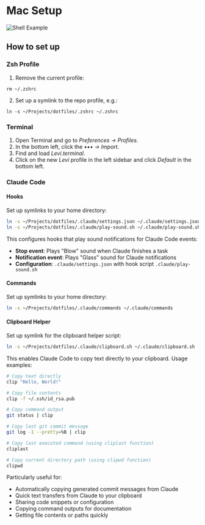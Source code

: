 # Mac Setup

![Shell Example](https://cloud.githubusercontent.com/assets/1259364/23415643/b7dd8ac4-fd94-11e6-85ab-94fd7aa908bd.png)


## How to set up

### Zsh Profile

1. Remove the current profile:

`rm ~/.zshrc`

2. Set up a symlink to the repo profile, e.g.:

`ln -s ~/Projects/dotfiles/.zshrc ~/.zshrc`


### Terminal

1. Open Terminal and go to *Preferences -> Profiles*.
2. In the bottom left, click the *••• -> Import*.
3. Find and load *Levi.terminal*.
4. Click on the new *Levi* profile in the left sidebar and click *Default* in the bottom left.


### Claude Code

#### Hooks

Set up symlinks to your home directory:

```bash
ln -s ~/Projects/dotfiles/.claude/settings.json ~/.claude/settings.json
ln -s ~/Projects/dotfiles/.claude/play-sound.sh ~/.claude/play-sound.sh
```

This configures hooks that play sound notifications for Claude Code events:

- **Stop event**: Plays "Blow" sound when Claude finishes a task
- **Notification event**: Plays "Glass" sound for Claude notifications  
- **Configuration**: `.claude/settings.json` with hook script `.claude/play-sound.sh`


#### Commands

Set up symlinks to your home directory:

```bash
ln -s ~/Projects/dotfiles/.claude/commands ~/.claude/commands
```


#### Clipboard Helper

Set up symlink for the clipboard helper script:

```bash
ln -s ~/Projects/dotfiles/.claude/clipboard.sh ~/.claude/clipboard.sh
```

This enables Claude Code to copy text directly to your clipboard. Usage examples:

```bash
# Copy text directly
clip "Hello, World!"

# Copy file contents
clip -f ~/.ssh/id_rsa.pub

# Copy command output
git status | clip

# Copy last git commit message
git log -1 --pretty=%B | clip

# Copy last executed command (using cliplast function)
cliplast

# Copy current directory path (using clipwd function)
clipwd
```

Particularly useful for:
- Automatically copying generated commit messages from Claude
- Quick text transfers from Claude to your clipboard
- Sharing code snippets or configuration
- Copying command outputs for documentation
- Getting file contents or paths quickly